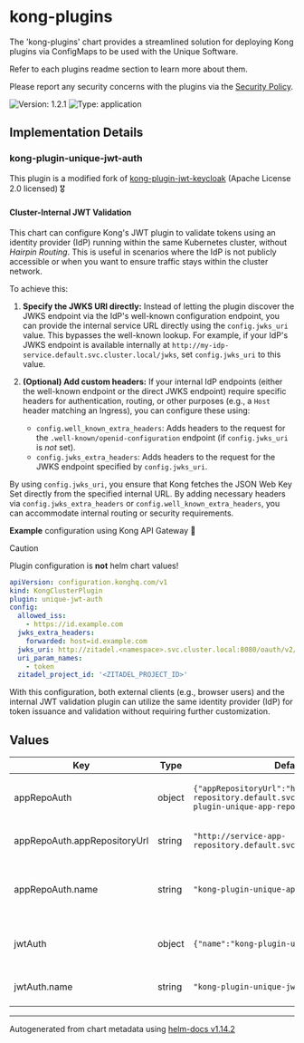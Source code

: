 # kong-plugins

The 'kong-plugins' chart provides a streamlined solution for deploying Kong plugins via ConfigMaps to be used with the Unique Software.

Refer to each plugins readme section to learn more about them.

Please report any security concerns with the plugins via the [Security Policy](https://github.com/Unique-AG/helm-charts/tree/main?tab=security-ov-file).

![Version: 1.2.1](https://img.shields.io/badge/Version-1.2.1-informational?style=flat-square) ![Type: application](https://img.shields.io/badge/Type-application-informational?style=flat-square)

## Implementation Details
### kong-plugin-unique-jwt-auth
This plugin is a modified fork of [kong-plugin-jwt-keycloak](https://github.com/telekom-digioss/kong-plugin-jwt-keycloak) (Apache License 2.0 licensed) 🎖️

#### Cluster-Internal JWT Validation

This chart can configure Kong's JWT plugin to validate tokens using an identity provider (IdP) running within the same Kubernetes cluster, without _Hairpin Routing_. This is useful in scenarios where the IdP is not publicly accessible or when you want to ensure traffic stays within the cluster network.

To achieve this:

1.  **Specify the JWKS URI directly:** Instead of letting the plugin discover the JWKS endpoint via the IdP's well-known configuration endpoint, you can provide the internal service URL directly using the `config.jwks_uri` value. This bypasses the well-known lookup. For example, if your IdP's JWKS endpoint is available internally at `http://my-idp-service.default.svc.cluster.local/jwks`, set `config.jwks_uri` to this value.

2.  **(Optional) Add custom headers:** If your internal IdP endpoints (either the well-known endpoint or the direct JWKS endpoint) require specific headers for authentication, routing, or other purposes (e.g., a `Host` header matching an Ingress), you can configure these using:
    *   `config.well_known_extra_headers`: Adds headers to the request for the `.well-known/openid-configuration` endpoint (if `config.jwks_uri` is *not* set).
    *   `config.jwks_extra_headers`: Adds headers to the request for the JWKS endpoint specified by `config.jwks_uri`.

By using `config.jwks_uri`, you ensure that Kong fetches the JSON Web Key Set directly from the specified internal URL. By adding necessary headers via `config.jwks_extra_headers` or `config.well_known_extra_headers`, you can accommodate internal routing or security requirements.

**Example** configuration using Kong API Gateway 🦍

> [!CAUTION]
> Plugin configuration is **not** helm chart values!

```yaml
apiVersion: configuration.konghq.com/v1
kind: KongClusterPlugin
plugin: unique-jwt-auth
config:
  allowed_iss:
    - https://id.example.com
  jwks_extra_headers:
    forwarded: host=id.example.com
  jwks_uri: http://zitadel.<namespace>.svc.cluster.local:8080/oauth/v2/keys
  uri_param_names:
    - token
  zitadel_project_id: '<ZITADEL_PROJECT_ID>'
```

With this configuration, both external clients (e.g., browser users) and the internal JWT validation plugin can utilize the same identity provider (IdP) for token issuance and validation without requiring further customization.

## Values

| Key | Type | Default | Description |
|-----|------|---------|-------------|
| appRepoAuth | object | `{"appRepositoryUrl":"http://service-app-repository.default.svc:8088","name":"kong-plugin-unique-app-repo-auth"}` | appRepoAuth enables the app-repo-auth plugin |
| appRepoAuth.appRepositoryUrl | string | `"http://service-app-repository.default.svc:8088"` | The default app repository url |
| appRepoAuth.name | string | `"kong-plugin-unique-app-repo-auth"` | The name of the app repository auth config map |
| jwtAuth | object | `{"name":"kong-plugin-unique-jwt-auth"}` | jwtAuth enables the jwt-auth plugin |
| jwtAuth.name | string | `"kong-plugin-unique-jwt-auth"` | The name of the jwt auth config map |

----------------------------------------------
Autogenerated from chart metadata using [helm-docs v1.14.2](https://github.com/norwoodj/helm-docs/releases/v1.14.2)
